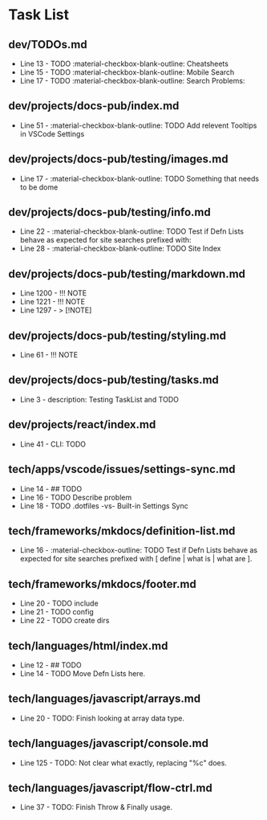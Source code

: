 # Task List

## dev/TODOs.md
+ Line 13 - TODO :material-checkbox-blank-outline: Cheatsheets
+ Line 15 - TODO :material-checkbox-blank-outline: Mobile Search
+ Line 17 - TODO :material-checkbox-blank-outline: Search Problems:

## dev/projects/docs-pub/index.md
+ Line 51 - :material-checkbox-blank-outline: TODO Add relevent Tooltips in VSCode Settings

## dev/projects/docs-pub/testing/images.md
+ Line 17 - :material-checkbox-blank-outline: TODO Something that needs to be dome

## dev/projects/docs-pub/testing/info.md
+ Line 22 - :material-checkbox-blank-outline: TODO Test if Defn Lists behave as expected for site searches prefixed with:
+ Line 28 - :material-checkbox-blank-outline: TODO Site Index

## dev/projects/docs-pub/testing/markdown.md
+ Line 1200 - !!! NOTE
+ Line 1221 - !!! NOTE
+ Line 1297 - > [!NOTE]

## dev/projects/docs-pub/testing/styling.md
+ Line 61 - !!! NOTE

## dev/projects/docs-pub/testing/tasks.md
+ Line 3 - description: Testing TaskList and TODO

## dev/projects/react/index.md
+ Line 41 - CLI: TODO

## tech/apps/vscode/issues/settings-sync.md
+ Line 14 - ## TODO
+ Line 16 - TODO Describe problem
+ Line 18 - TODO .dotfiles -vs- Built-in Settings Sync

## tech/frameworks/mkdocs/definition-list.md
+ Line 16 - :material-checkbox-outline: TODO Test if Defn Lists behave as expected for site searches prefixed with [ define | what is | what are ].

## tech/frameworks/mkdocs/footer.md
+ Line 20 - TODO include
+ Line 21 - TODO config
+ Line 22 - TODO create dirs

## tech/languages/html/index.md
+ Line 12 - ## TODO
+ Line 14 - TODO Move Defn Lists here.

## tech/languages/javascript/arrays.md
+ Line 20 - TODO: Finish looking at array data type.

## tech/languages/javascript/console.md
+ Line 125 - TODO: Not clear what exactly, replacing "%c" does.

## tech/languages/javascript/flow-ctrl.md
+ Line 37 - TODO: Finish Throw & Finally usage.

